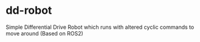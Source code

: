 # dd-robot
Simple Differential Drive Robot which runs with altered cyclic commands to move around (Based on ROS2)
